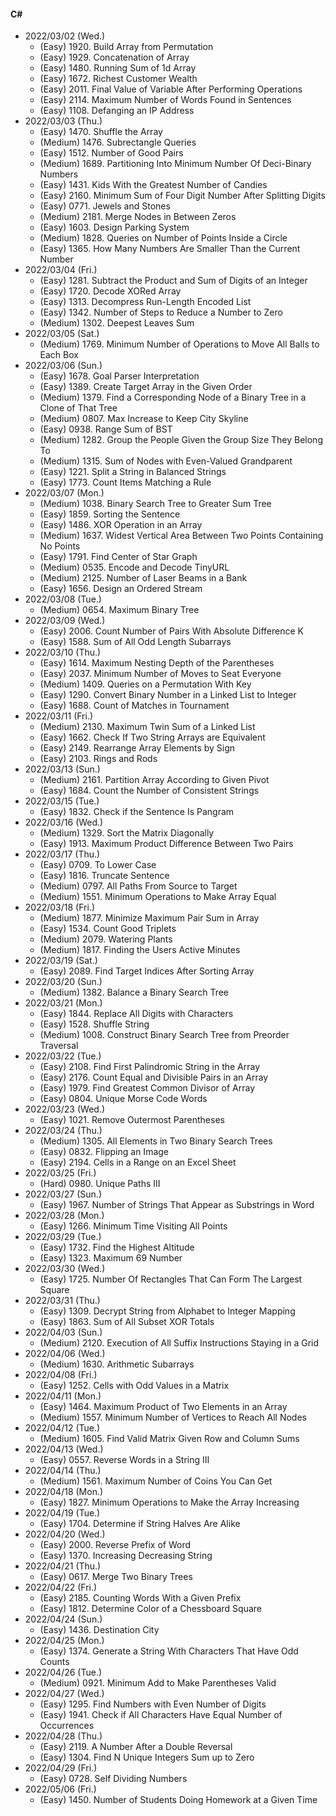 #### C#

* 2022/03/02 (Wed.)
	* (Easy)   1920. Build Array from Permutation
	* (Easy)   1929. Concatenation of Array
	* (Easy)   1480. Running Sum of 1d Array
	* (Easy)   1672. Richest Customer Wealth
	* (Easy)   2011. Final Value of Variable After Performing Operations
	* (Easy)   2114. Maximum Number of Words Found in Sentences
	* (Easy)   1108. Defanging an IP Address
* 2022/03/03 (Thu.)
	* (Easy)   1470. Shuffle the Array
	* (Medium) 1476. Subrectangle Queries
	* (Easy)   1512. Number of Good Pairs
	* (Medium) 1689. Partitioning Into Minimum Number Of Deci-Binary Numbers
	* (Easy)   1431. Kids With the Greatest Number of Candies
	* (Easy)   2160. Minimum Sum of Four Digit Number After Splitting Digits
	* (Easy)   0771. Jewels and Stones
	* (Medium) 2181. Merge Nodes in Between Zeros
	* (Easy)   1603. Design Parking System
	* (Medium) 1828. Queries on Number of Points Inside a Circle
	* (Easy)   1365. How Many Numbers Are Smaller Than the Current Number
* 2022/03/04 (Fri.)
	* (Easy)   1281. Subtract the Product and Sum of Digits of an Integer
	* (Easy)   1720. Decode XORed Array
	* (Easy)   1313. Decompress Run-Length Encoded List
	* (Easy)   1342. Number of Steps to Reduce a Number to Zero
	* (Medium) 1302. Deepest Leaves Sum
* 2022/03/05 (Sat.)
	* (Medium) 1769. Minimum Number of Operations to Move All Balls to Each Box
* 2022/03/06 (Sun.)
	* (Easy)   1678. Goal Parser Interpretation
	* (Easy)   1389. Create Target Array in the Given Order
	* (Medium) 1379. Find a Corresponding Node of a Binary Tree in a Clone of That Tree
	* (Medium) 0807. Max Increase to Keep City Skyline
	* (Easy)   0938. Range Sum of BST
	* (Medium) 1282. Group the People Given the Group Size They Belong To
	* (Medium) 1315. Sum of Nodes with Even-Valued Grandparent
	* (Easy)   1221. Split a String in Balanced Strings
	* (Easy)   1773. Count Items Matching a Rule
* 2022/03/07 (Mon.)
	* (Medium) 1038. Binary Search Tree to Greater Sum Tree
	* (Easy)   1859. Sorting the Sentence
	* (Easy)   1486. XOR Operation in an Array
	* (Medium) 1637. Widest Vertical Area Between Two Points Containing No Points
	* (Easy)   1791. Find Center of Star Graph
	* (Medium) 0535. Encode and Decode TinyURL
	* (Medium) 2125. Number of Laser Beams in a Bank
	* (Easy)   1656. Design an Ordered Stream
* 2022/03/08 (Tue.)
	* (Medium) 0654. Maximum Binary Tree
* 2022/03/09 (Wed.)
	* (Easy)   2006. Count Number of Pairs With Absolute Difference K
	* (Easy)   1588. Sum of All Odd Length Subarrays
* 2022/03/10 (Thu.)
	* (Easy)   1614. Maximum Nesting Depth of the Parentheses
	* (Easy)   2037. Minimum Number of Moves to Seat Everyone
	* (Medium) 1409. Queries on a Permutation With Key
	* (Easy)   1290. Convert Binary Number in a Linked List to Integer
	* (Easy)   1688. Count of Matches in Tournament
* 2022/03/11 (Fri.)
	* (Medium) 2130. Maximum Twin Sum of a Linked List
	* (Easy)   1662. Check If Two String Arrays are Equivalent
	* (Easy)   2149. Rearrange Array Elements by Sign
	* (Easy)   2103. Rings and Rods
* 2022/03/13 (Sun.)
	* (Medium) 2161. Partition Array According to Given Pivot
	* (Easy)   1684. Count the Number of Consistent Strings
* 2022/03/15 (Tue.)
	* (Easy)   1832. Check if the Sentence Is Pangram
* 2022/03/16 (Wed.)
	* (Medium) 1329. Sort the Matrix Diagonally
	* (Easy)   1913. Maximum Product Difference Between Two Pairs
* 2022/03/17 (Thu.)
	* (Easy)   0709. To Lower Case
	* (Easy)   1816. Truncate Sentence
	* (Medium) 0797. All Paths From Source to Target
	* (Medium) 1551. Minimum Operations to Make Array Equal
* 2022/03/18 (Fri.)
	* (Medium) 1877. Minimize Maximum Pair Sum in Array
	* (Easy)   1534. Count Good Triplets
	* (Medium) 2079. Watering Plants
	* (Medium) 1817. Finding the Users Active Minutes
* 2022/03/19 (Sat.)
	* (Easy)   2089. Find Target Indices After Sorting Array
* 2022/03/20 (Sun.)
	* (Medium) 1382. Balance a Binary Search Tree
* 2022/03/21 (Mon.)
	* (Easy)   1844. Replace All Digits with Characters
	* (Easy)   1528. Shuffle String
	* (Medium) 1008. Construct Binary Search Tree from Preorder Traversal
* 2022/03/22 (Tue.)
	* (Easy)   2108. Find First Palindromic String in the Array
	* (Easy)   2176. Count Equal and Divisible Pairs in an Array
	* (Easy)   1979. Find Greatest Common Divisor of Array
	* (Easy)   0804. Unique Morse Code Words
* 2022/03/23 (Wed.)
	* (Easy)   1021. Remove Outermost Parentheses
* 2022/03/24 (Thu.)
	* (Medium) 1305. All Elements in Two Binary Search Trees
	* (Easy)   0832. Flipping an Image
	* (Easy)   2194. Cells in a Range on an Excel Sheet
* 2022/03/25 (Fri.)
	* (Hard)   0980. Unique Paths III
* 2022/03/27 (Sun.)
	* (Easy)   1967. Number of Strings That Appear as Substrings in Word
* 2022/03/28 (Mon.)
	* (Easy)   1266. Minimum Time Visiting All Points
* 2022/03/29 (Tue.)
	* (Easy)   1732. Find the Highest Altitude
	* (Easy)   1323. Maximum 69 Number
* 2022/03/30 (Wed.)
	* (Easy)   1725. Number Of Rectangles That Can Form The Largest Square
* 2022/03/31 (Thu.)
	* (Easy)   1309. Decrypt String from Alphabet to Integer Mapping
	* (Easy)   1863. Sum of All Subset XOR Totals
* 2022/04/03 (Sun.)
	* (Medium) 2120. Execution of All Suffix Instructions Staying in a Grid
* 2022/04/06 (Wed.)
	* (Medium) 1630. Arithmetic Subarrays
* 2022/04/08 (Fri.)
	* (Easy)   1252. Cells with Odd Values in a Matrix
* 2022/04/11 (Mon.)
	* (Easy)   1464. Maximum Product of Two Elements in an Array
	* (Medium) 1557. Minimum Number of Vertices to Reach All Nodes
* 2022/04/12 (Tue.)
	* (Medium) 1605. Find Valid Matrix Given Row and Column Sums
* 2022/04/13 (Wed.)
	* (Easy)   0557. Reverse Words in a String III
* 2022/04/14 (Thu.)
	* (Medium) 1561. Maximum Number of Coins You Can Get
* 2022/04/18 (Mon.)
	* (Easy)   1827. Minimum Operations to Make the Array Increasing
* 2022/04/19 (Tue.)
	* (Easy)   1704. Determine if String Halves Are Alike
* 2022/04/20 (Wed.)
	* (Easy)   2000. Reverse Prefix of Word
	* (Easy)   1370. Increasing Decreasing String
* 2022/04/21 (Thu.)
	* (Easy)   0617. Merge Two Binary Trees
* 2022/04/22 (Fri.)
	* (Easy)   2185. Counting Words With a Given Prefix
	* (Easy)   1812. Determine Color of a Chessboard Square
* 2022/04/24 (Sun.)
	* (Easy)   1436. Destination City
* 2022/04/25 (Mon.)
	* (Easy)   1374. Generate a String With Characters That Have Odd Counts
* 2022/04/26 (Tue.)
	* (Medium) 0921. Minimum Add to Make Parentheses Valid
* 2022/04/27 (Wed.)
	* (Easy)   1295. Find Numbers with Even Number of Digits
	* (Easy)   1941. Check if All Characters Have Equal Number of Occurrences
* 2022/04/28 (Thu.)
	* (Easy)   2119. A Number After a Double Reversal
	* (Easy)   1304. Find N Unique Integers Sum up to Zero
* 2022/04/29 (Fri.)
	* (Easy)   0728. Self Dividing Numbers
* 2022/05/06 (Fri.)
	* (Easy)   1450. Number of Students Doing Homework at a Given Time

